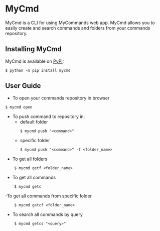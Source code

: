 # MyCmd

MyCmd is a CLI for using MyCommands web app.
MyCmd allows you to easily create and search commands and folders from your commands repository.

## Installing MyCmd

MyCmd is available on [PyPI](https://pypi.org/project/mycmd):

```console
$ python -m pip install mycmd
```

## User Guide

- To open your commands repository in browser
```console
$ mycmd open
```
- To push command to repository in:
  - default folder
    ```console
    $ mycmd push "<command>"
    ```
  - specific folder
    ```console
    $ mycmd push "<command>" -f <folder_name>
    ```
- To get all folders
```console
    $ mycmd getf <folder_name>
```
- To get all commands
```console
    $ mycmd getc
```
-To get all commands from specific folder
```console
    $ mycmd getcf <folder_name>
```
- To search all commands by query
```console
    $ mycmd getcs "<query>"
```
